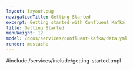 ```yaml
---
layout: layout.pug
navigationTitle: Getting Started 
excerpt: Getting started with Confluent Kafka
title: Getting Started
menuWeight: 12
model: /dcos/services/confluent-kafka/data.yml
render: mustache
---
```


#include /services/include/getting-started.tmpl
